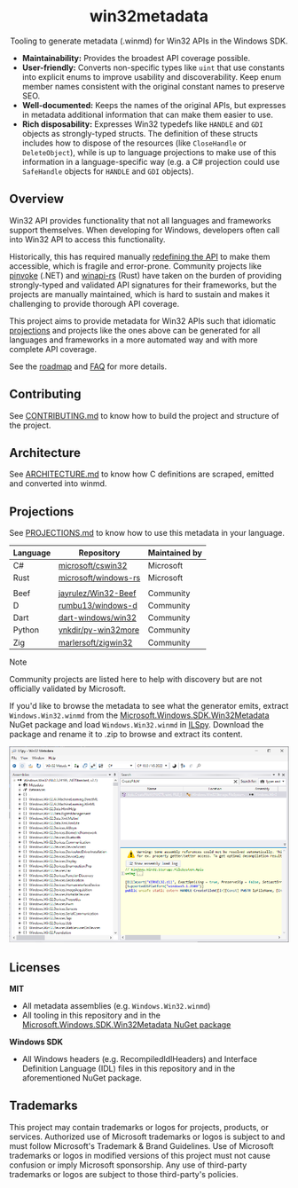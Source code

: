 <h1 align="center">
  win32metadata
</h1>

<p align="center">
  Tooling to generate metadata (.winmd) for Win32 APIs in the Windows SDK.
</p>

- **Maintainability:** Provides the broadest API coverage possible.
- **User-friendly:** Converts non-specific types like `uint` that use constants into explicit enums to improve usability and discoverability. Keep enum member names consistent with the original constant names to preserve SEO.
- **Well-documented:** Keeps the names of the original APIs, but expresses in metadata additional information that can make them easier to use.
- **Rich disposability:** Expresses Win32 typedefs like `HANDLE` and `GDI` objects as strongly-typed structs. The definition of these structs includes how to dispose of the resources (like `CloseHandle` or `DeleteObject`), while is up to language projections to make use of this information in a language-specific way (e.g. a C# projection could use `SafeHandle` objects for `HANDLE` and `GDI` objects).

## Overview

Win32 API provides functionality that not all languages and frameworks support themselves. When developing for Windows, developers often call into Win32 API to access this functionality.

Historically, this has required manually [redefining the API](http://pinvoke.net/) to make them accessible, which is fragile and error-prone. Community projects like [pinvoke](https://github.com/dotnet/pinvoke) (.NET) and [winapi-rs](https://github.com/retep998/winapi-rs) (Rust) have taken on the burden of providing strongly-typed and validated API signatures for their frameworks, but the projects are manually maintained, which is hard to sustain and makes it challenging to provide thorough API coverage.

This project aims to provide metadata for Win32 APIs such that idiomatic [projections](../docs/projections.md) and projects like the ones above can be generated for all languages and frameworks in a more automated way and with more complete API coverage.

See the [roadmap](../docs/roadmap.md) and [FAQ](../docs/faq.md) for more details.

## Contributing

See [CONTRIBUTING.md](./CONTRIBUTING.md) to know how to build the project and structure of the project.

## Architecture

See [ARCHITECTURE.md](../docs/architecture.md) to know how C definitions are scraped, emitted and converted into winmd.

## Projections

See [PROJECTIONS.md](../docs/projections.md) to know how to use this metadata in your language.

Language|Repository|Maintained by
---|---|---
C#|[microsoft/cswin32](https://github.com/microsoft/cswin32)|Microsoft
Rust|[microsoft/windows-rs](https://github.com/microsoft/windows-rs)|Microsoft
||
Beef|[jayrulez/Win32-Beef](https://github.com/jayrulez/Win32-Beef)|Community
D|[rumbu13/windows-d](https://github.com/rumbu13/windows-d)|Community
Dart|[dart-windows/win32](https://github.com/dart-windows/win32)|Community
Python|[ynkdir/py-win32more](https://github.com/ynkdir/py-win32more)|Community
Zig|[marlersoft/zigwin32](https://github.com/marlersoft/zigwin32)|Community

> [!NOTE]
> Community projects are listed here to help with discovery but are not officially validated by Microsoft.

If you'd like to browse the metadata to see what the generator emits, extract `Windows.Win32.winmd` from the [Microsoft.Windows.SDK.Win32Metadata](https://www.nuget.org/packages/Microsoft.Windows.SDK.Win32Metadata) NuGet package and load `Windows.Win32.winmd` in [ILSpy](https://github.com/icsharpcode/ILSpy/releases/latest). Download the package and rename it to .zip to browse and extract its content.

![ILSpy with winmd](../images/ILSpyWithWinmd.png)

## Licenses

**MIT**

* All metadata assemblies (e.g. `Windows.Win32.winmd`)
* All tooling in this repository and in the [Microsoft.Windows.SDK.Win32Metadata NuGet package](https://www.nuget.org/packages/Microsoft.Windows.SDK.Win32Metadata/)

**Windows SDK**

* All Windows headers (e.g. RecompiledIdlHeaders) and Interface Definition Language (IDL) files in this repository and in the aforementioned NuGet package.

## Trademarks

This project may contain trademarks or logos for projects, products, or services. Authorized use of Microsoft trademarks or logos is subject to and must follow Microsoft's Trademark & Brand Guidelines. Use of Microsoft trademarks or logos in modified versions of this project must not cause confusion or imply Microsoft sponsorship. Any use of third-party trademarks or logos are subject to those third-party's policies.
